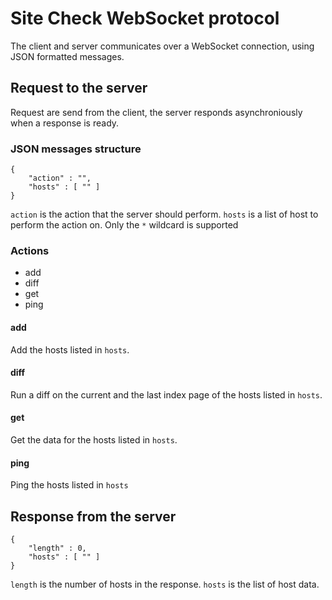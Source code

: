 # Site Check WebSocket protocol

The client and server communicates over a WebSocket connection, using JSON
formatted messages.

## Request to the server

Request are send from the client, the server responds asynchroniously when a
response is ready.

### JSON messages structure

	{
		"action" : "",
		"hosts" : [ "" ]
	}
	
`action` is the action that the server should perform. `hosts` is a list of
host to perform the action on. Only the `*` wildcard is supported
	
### Actions

 * add
 * diff
 * get
 * ping
 
#### add

Add the hosts listed in `hosts`.
 
#### diff

Run a diff on the current and the last index page of the hosts listed in
`hosts`.

#### get

Get the data for the hosts listed in `hosts`.

#### ping

Ping the hosts listed in `hosts`

## Response from the server

	{
		"length" : 0,
		"hosts" : [ "" ]
	}
  
`length` is the number of hosts in the response. `hosts` is the list of host
data.